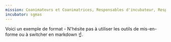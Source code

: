 ```yaml
---
mission: Coanimateurs et Coanimatrices, Responsables d'incubateur, Responsable tech, et membre transverse
incubator: sgmas
---
```

Voici un exemple de format  - N'hésite pas à utiliser les outils de mis-en-forme ou à switcher en markdown ☝️.
